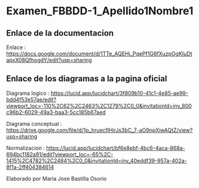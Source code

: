 # Examen_FBBDD-1_Apellido1Nombre1

## Enlace de la documentacion

Enlace : https://docs.google.com/document/d/1TTe_AQEHj_PqePf1G6fXuzpOgKIuDtapxX08QfhogdY/edit?usp=sharing

## Enlace de los diagramas a la pagina oficial 

Diagrama logico : https://lucid.app/lucidchart/3f809b10-41c1-4e85-ae99-bdd4f53e57ae/edit?viewport_loc=-110%2C62%2C2463%2C1279%2C0_0&invitationId=inv_800c96b2-6029-49a3-baa3-5cc185b67aed

Diagrama conceptual : https://drive.google.com/file/d/1p_hruecflHirJs3bC_7-aO9npXiwAQtZ/view?usp=sharing

Normalizacion : https://lucid.app/lucidchart/bf6e8ebf-4bc6-4aca-868a-694bc1182a91/edit?viewport_loc=-65%2C-1415%2C4782%2C2484%2C0_0&invitationId=inv_40eddf39-957a-402a-8f1a-2ff404384614

Elaborado por Maria Jose Bastilla Osorio 

